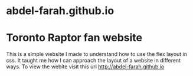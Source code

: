 # abdel-farah.github.io
# Toronto Raptor fan website
This is a simple website I made to understand how to use the flex layout in css.
It taught me how I can approach the layout of a website in different ways.
To view the webite visit this url http://abdel-farah.github.io
